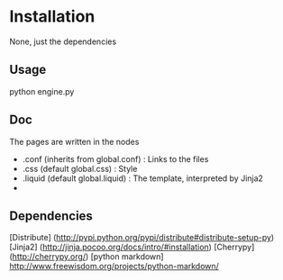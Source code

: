 # Installation #
None, just the dependencies

## Usage ##
python engine.py

## Doc ##
The pages are written in the nodes

* .conf (inherits from global.conf) : Links to the files
* .css (default global.css) : Style
* .liquid (default global.liquid) : The template, interpreted by Jinja2
* 

## Dependencies ##
[Distribute] (http://pypi.python.org/pypi/distribute#distribute-setup-py)
[Jinja2] (http://jinja.pocoo.org/docs/intro/#installation)
[Cherrypy] (http://cherrypy.org/)
[python markdown] http://www.freewisdom.org/projects/python-markdown/
